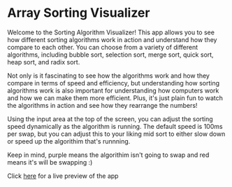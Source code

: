 # Array Sorting Visualizer

Welcome to the Sorting Algorithm Visualizer! 
This app allows you to see how different sorting algorithms work in action and understand how they compare to each other. 
You can choose from a variety of different algorithms, including bubble sort, selection sort, merge sort, quick sort, heap sort, and radix sort.

Not only is it fascinating to see how the algorithms work and how they compare in terms of speed and efficiency, 
but understanding how sorting algorithms work is also important for understanding how computers work and how we 
can make them more efficient. Plus, it's just plain fun to watch the algorithms in action and see how they rearrange the numbers!

Using the input area at the top of the screen, you can adjust the sorting speed dynamically as the algorithm is running. 
The default speed is 100ms per swap, but you can adjust this to your liking mid sort to either slow down or speed up the algorithim that's runnning.

Keep in mind, purple means the algorithim isn't going to swap and red means it's will be swapping :)

Click [here](https://joshkat.github.io/visualArraySort/) for a live preview of the app
